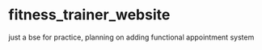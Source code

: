 # fitness_trainer_website
just a bse for practice, planning on adding functional appointment system
